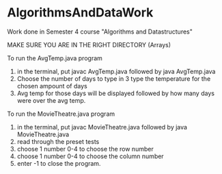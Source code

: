 # AlgorithmsAndDataWork
Work done in Semester 4 course "Algorithms and Datastructures"


MAKE SURE YOU ARE IN THE RIGHT DIRECTORY (Arrays)

To run the AvgTemp.java program

1. in the terminal, put javac AvgTemp.java followed by java AvgTemp.java
2. Choose the number of days to type in
3 type the temperature for the chosen ampount of days
4. Avg temp for those days will be displayed followed by how many days were over the avg temp.


To run the MovieTheatre.java program

1. in the terminal, put javac MovieTheatre.java followed by java MovieTheatre.java
2. read through the preset tests
3. choose 1 number 0-4 to choose the row number
4. choose 1 number 0-4 to choose the column number
5. enter -1 to close the program.